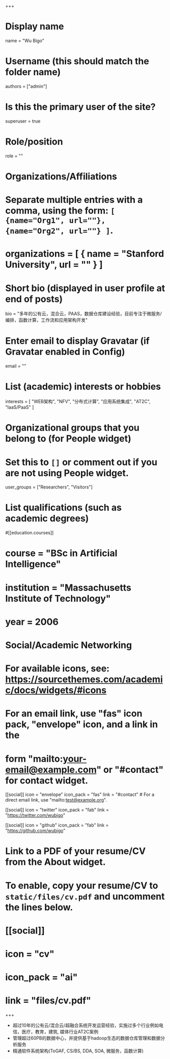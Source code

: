 +++
# Display name
name = "Wu Bigo"

# Username (this should match the folder name)
authors = ["admin"]

# Is this the primary user of the site?
superuser = true

# Role/position
role = ""

# Organizations/Affiliations
#   Separate multiple entries with a comma, using the form: `[ {name="Org1", url=""}, {name="Org2", url=""} ]`.
# organizations = [ { name = "Stanford University", url = "" } ]

# Short bio (displayed in user profile at end of posts)
bio = "多年的公有云，混合云，PAAS，数据仓库建设经验，目前专注于微服务/编排，函数计算，工作流和应用架构开发"

# Enter email to display Gravatar (if Gravatar enabled in Config)
email = ""

# List (academic) interests or hobbies
interests = [
  "WEB架构",
  "NFV",
  "分布式计算",
  "应用系统集成",
  "AT2C",
  "IaaS/PaaS"
]

# Organizational groups that you belong to (for People widget)
#   Set this to `[]` or comment out if you are not using People widget.
user_groups = ["Researchers", "Visitors"]

# List qualifications (such as academic degrees)
#[[education.courses]]
#  course = "BSc in Artificial Intelligence"
#  institution = "Massachusetts Institute of Technology"
#  year = 2006

# Social/Academic Networking
# For available icons, see: https://sourcethemes.com/academic/docs/widgets/#icons
#   For an email link, use "fas" icon pack, "envelope" icon, and a link in the
#   form "mailto:your-email@example.com" or "#contact" for contact widget.

[[social]]
  icon = "envelope"
  icon_pack = "fas"
  link = "#contact"  # For a direct email link, use "mailto:test@example.org".

[[social]]
  icon = "twitter"
  icon_pack = "fab"
  link = "https://twitter.com/wubigo"

[[social]]
  icon = "github"
  icon_pack = "fab"
  link = "https://github.com/wubigo"

# Link to a PDF of your resume/CV from the About widget.
# To enable, copy your resume/CV to `static/files/cv.pdf` and uncomment the lines below.
# [[social]]
#   icon = "cv"
#   icon_pack = "ai"
#   link = "files/cv.pdf"

+++

- 超过10年的公有云/混合云/超融合系统开发运营经验，实施过多个行业例如电信，医疗，教育，建筑, 媒体行业AT2C案例
- 管理超过60PB的数据中心，并提供基于hadoop生态的数据仓库管理和数据分析服务
- 精通软件系统架构(ToGAF, CS/BS, DDA, SOA, 微服务，函数计算)
